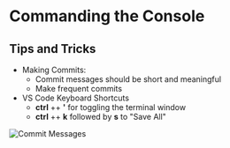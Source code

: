 # Commanding the Console

## Tips and Tricks

- Making Commits:
    - Commit messages should be short and meaningful
    - Make frequent commits
- VS Code Keyboard Shortcuts
    - **ctrl** ++ **'** for toggling the terminal window
    - **ctrl** ++ **k** followed by **s** to "Save All" 

![Commit Messages](https://imgs.xkcd.com/comics/comics/git_commit.png)